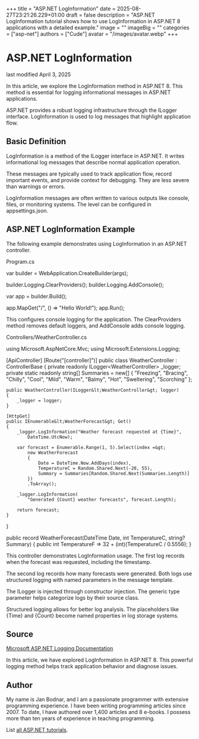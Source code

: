 +++
title = "ASP.NET LogInformation"
date = 2025-08-27T23:21:26.229+01:00
draft = false
description = "ASP.NET LogInformation tutorial shows how to use LogInformation in ASP.NET 8 applications with a detailed example."
image = ""
imageBig = ""
categories = ["asp-net"]
authors = ["Cude"]
avatar = "/images/avatar.webp"
+++

# ASP.NET LogInformation

last modified April 3, 2025

In this article, we explore the LogInformation method in ASP.NET 8. This method
is essential for logging informational messages in ASP.NET applications.

ASP.NET provides a robust logging infrastructure through the ILogger interface.
LogInformation is used to log messages that highlight application flow.

## Basic Definition

LogInformation is a method of the ILogger interface in ASP.NET. It writes
informational log messages that describe normal application operation.

These messages are typically used to track application flow, record important
events, and provide context for debugging. They are less severe than warnings
or errors.

LogInformation messages are often written to various outputs like console,
files, or monitoring systems. The level can be configured in appsettings.json.

## ASP.NET LogInformation Example

The following example demonstrates using LogInformation in an ASP.NET controller.

Program.cs
  

var builder = WebApplication.CreateBuilder(args);

builder.Logging.ClearProviders();
builder.Logging.AddConsole();

var app = builder.Build();

app.MapGet("/", () =&gt; "Hello World!");
app.Run();

This configures console logging for the application. The ClearProviders method
removes default loggers, and AddConsole adds console logging.

Controllers/WeatherController.cs
  

using Microsoft.AspNetCore.Mvc;
using Microsoft.Extensions.Logging;

[ApiController]
[Route("[controller]")]
public class WeatherController : ControllerBase
{
    private readonly ILogger&lt;WeatherController&gt; _logger;
    private static readonly string[] Summaries = new[]
    {
        "Freezing", "Bracing", "Chilly", "Cool", "Mild",
        "Warm", "Balmy", "Hot", "Sweltering", "Scorching"
    };

    public WeatherController(ILogger&lt;WeatherController&gt; logger)
    {
        _logger = logger;
    }

    [HttpGet]
    public IEnumerable&lt;WeatherForecast&gt; Get()
    {
        _logger.LogInformation("Weather forecast requested at {Time}", 
            DateTime.UtcNow);

        var forecast = Enumerable.Range(1, 5).Select(index =&gt; 
            new WeatherForecast
            {
                Date = DateTime.Now.AddDays(index),
                TemperatureC = Random.Shared.Next(-20, 55),
                Summary = Summaries[Random.Shared.Next(Summaries.Length)]
            })
            .ToArray();

        _logger.LogInformation(
            "Generated {Count} weather forecasts", forecast.Length);

        return forecast;
    }
}

public record WeatherForecast(DateTime Date, int TemperatureC, string? Summary)
{
    public int TemperatureF =&gt; 32 + (int)(TemperatureC / 0.5556);
}

This controller demonstrates LogInformation usage. The first log records when
the forecast was requested, including the timestamp.

The second log records how many forecasts were generated. Both logs use
structured logging with named parameters in the message template.

The ILogger is injected through constructor injection. The generic type
parameter helps categorize logs by their source class.

Structured logging allows for better log analysis. The placeholders like {Time}
and {Count} become named properties in log storage systems.

## Source

[Microsoft ASP.NET Logging Documentation](https://learn.microsoft.com/en-us/aspnet/core/fundamentals/logging/?view=aspnetcore-8.0)

In this article, we have explored LogInformation in ASP.NET 8. This powerful
logging method helps track application behavior and diagnose issues.

## Author

My name is Jan Bodnar, and I am a passionate programmer with extensive
programming experience. I have been writing programming articles since 2007.
To date, I have authored over 1,400 articles and 8 e-books. I possess more
than ten years of experience in teaching programming.

List [all ASP.NET tutorials](/all/#asp-net).